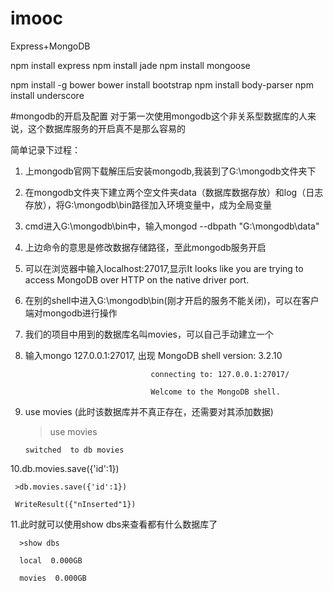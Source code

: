# imooc
Express+MongoDB

npm install express
npm install jade
npm install mongoose

npm install -g bower
bower install bootstrap
npm install body-parser
npm install underscore


#mongodb的开启及配置
对于第一次使用mongodb这个非关系型数据库的人来说，这个数据库服务的开启真不是那么容易的

简单记录下过程：

1. 上mongodb官网下载解压后安装mongodb,我装到了G:\mongodb文件夹下

2. 在mongodb文件夹下建立两个空文件夹data（数据库数据存放）和log（日志存放），将G:\mongodb\bin路径加入环境变量中，成为全局变量
   
3. cmd进入G:\mongodb\bin中，输入mongod --dbpath "G:\mongodb\data"

4. 上边命令的意思是修改数据存储路径，至此mongodb服务开启

5. 可以在浏览器中输入localhost:27017,显示It looks like you are trying to access MongoDB over HTTP on the native driver port.

6. 在别的shell中进入G:\mongodb\bin(刚才开启的服务不能关闭)，可以在客户端对mongodb进行操作

7. 我们的项目中用到的数据库名叫movies，可以自己手动建立一个

8. 输入mongo 127.0.0.1:27017, 出现 MongoDB shell version: 3.2.10

                                   connecting to: 127.0.0.1:27017/
                                   
                                   Welcome to the MongoDB shell.
                                   
9. use movies (此时该数据库并不真正存在，还需要对其添加数据)

     >use movies
     
       switched  to db movies
       
       
10.db.movies.save({'id':1}) 

     >db.movies.save({'id':1})
     
     WriteResult({"nInserted"1}) 
     
11.此时就可以使用show dbs来查看都有什么数据库了

      >show dbs
      
      local  0.000GB
      
      movies  0.000GB

                              

